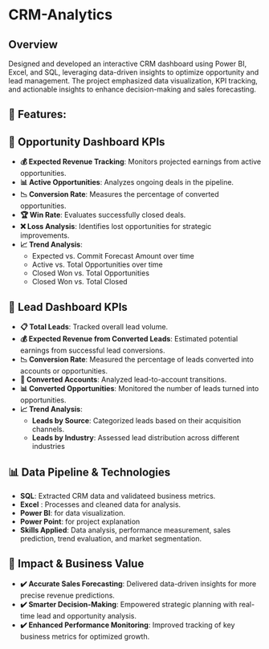# CRM-Analytics

## Overview
Designed and developed an interactive CRM dashboard using Power BI, Excel, and SQL, leveraging data-driven insights to optimize opportunity and lead management.  The project emphasized data visualization, KPI tracking, and actionable insights to enhance decision-making and sales forecasting.

## 🚀 Features:

## 📌 Opportunity Dashboard KPIs
- **💰 Expected Revenue Tracking**: Monitors projected earnings from active opportunities.  
- **📊 Active Opportunities**: Analyzes ongoing deals in the pipeline.  
- **📉 Conversion Rate**: Measures the percentage of converted opportunities.  
- **🏆 Win Rate**: Evaluates successfully closed deals.  
- **❌ Loss Analysis**: Identifies lost opportunities for strategic improvements.  
- **📈 Trend Analysis**:  
  - Expected vs. Commit Forecast Amount over time  
  - Active vs. Total Opportunities over time  
  - Closed Won vs. Total Opportunities  
  - Closed Won vs. Total Closed
 
## 📌 Lead Dashboard KPIs  
- **📋 Total Leads**: Tracked overall lead volume.  
- **💰 Expected Revenue from Converted Leads**: Estimated potential earnings from successful lead conversions.  
- **📉 Conversion Rate**: Measured the percentage of leads converted into accounts or opportunities.  
- **🏢 Converted Accounts**: Analyzed lead-to-account transitions.  
- **📊 Converted Opportunities**: Monitored the number of leads turned into opportunities.
- **📈 Trend Analysis**:  
     - **Leads by Source**: Categorized leads based on their acquisition channels.  
     - **Leads by Industry**: Assessed lead distribution across different industries

## 📊 Data Pipeline & Technologies  
- **SQL**: Extracted CRM data and validateed business metrics.  
- **Excel** : Processes and cleaned data for analysis.  
- **Power BI**: for data visualization.
- **Power Point**: for project explanation
- **Skills Applied**: Data analysis, performance measurement, sales prediction, trend evaluation, and market segmentation.


## 🌟 Impact & Business Value
- **✔️ Accurate Sales Forecasting**: Delivered data-driven insights for more precise revenue predictions.
- **✔️ Smarter Decision-Making**: Empowered strategic planning with real-time lead and opportunity analysis.
- **✔️ Enhanced Performance Monitoring**: Improved tracking of key business metrics for optimized growth.
